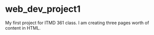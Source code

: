 # web_dev_project1

My first project for ITMD 361 class. I am creating three pages worth of content in HTML.
